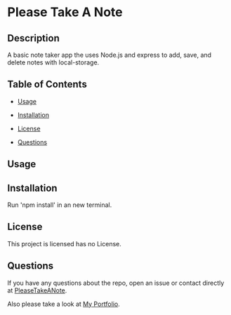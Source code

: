 
# Please Take A Note

## Description
<!-- ![Note taker](./pics/noteTaker.png) -->
A basic note taker app the uses Node.js and express to add, save, and delete notes with local-storage.

## Table of Contents 

* [Usage](#usage)

* [Installation](#installation)

* [License](#license)

* [Questions](#questions)


## Usage
  
## Installation

Run 'npm install' in an new terminal.

## License

This project is licensed has no License.
  
## Questions

If you have any questions about the repo, open an issue or contact directly at [PleaseTakeANote]( https://travislovingood.github.io/PleaseTakeANote/).

Also please take a look at [My Portfolio](https://travislovingood.github.io/Portfolio/).
